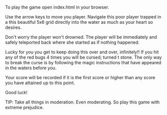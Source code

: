 To play the game open index.html in your browser.

Use the arrow keys to move you player.
Navigate this poor player trapped in a this
beautiful 5x6 grid directly into the water as 
much as your heart so desires.

Don't worry the player won't drowned.  The 
player will be immediately and safely teleported 
back where she started as if nothing happened.

Lucky for you you get to keep doing this over 
and over, infinitely!! If you hit any of the
red bugs 4 times you will be cursed; turned 
t stone.  The only way to break the curse is
by following the magic instructions that have
appeared in the waters before you.

Your score will be recorded if it is the first 
score or higher than any score you have 
attained up to this point.

Good luck!

TIP: Take all things in moderation.  Even moderating. 
So play this game with extreme prejudice. 
